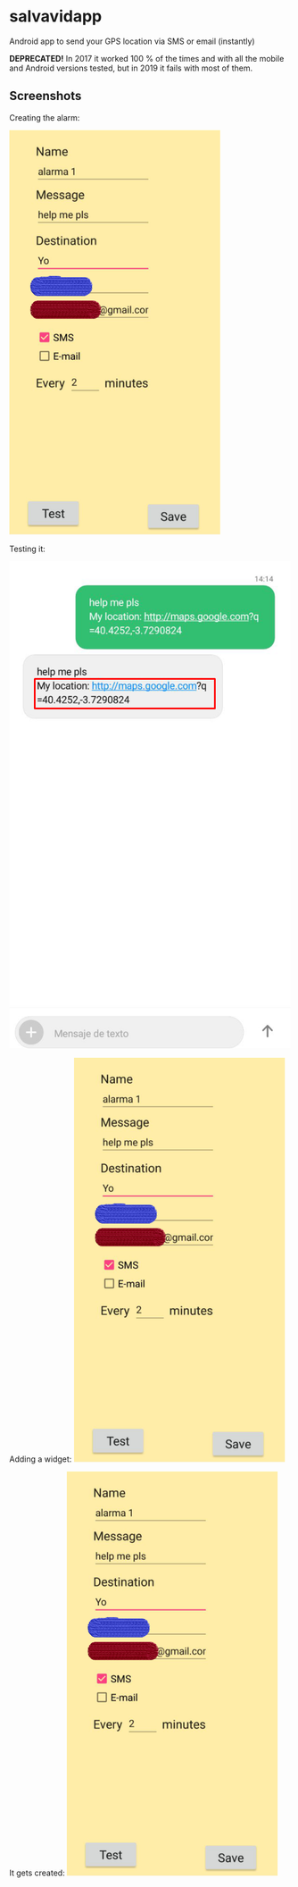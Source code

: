 # salvavidapp

Android app to send your GPS location via SMS or email (instantly)

**DEPRECATED!** In 2017 it worked 100 % of the times and with all the mobile and Android versions tested, but in 2019 it fails with most of them.

## Screenshots

Creating the alarm:

![Screenshot](github-images/1.png)

Testing it:

![Screenshot](github-images/2.png)

Adding a widget:
![Screenshot](github-images/1.png)

It gets created:
![Screenshot](github-images/1.png)